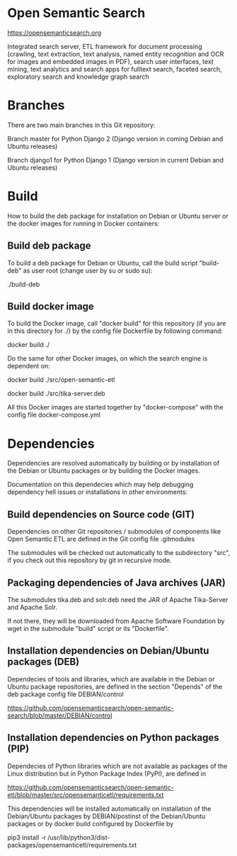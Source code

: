# Open Semantic Search
https://opensemanticsearch.org

Integrated search server, ETL framework for document processing (crawling, text extraction, text analysis, named entity recognition and OCR for images and embedded images in PDF), search user interfaces, text mining, text analytics and search apps for fulltext search, faceted search, exploratory search and knowledge graph search

# Branches

There are two main branches in this Git repository:

Branch master for Python Django 2 (Django version in coming Debian and Ubuntu releases)

Branch django1 for Python Django 1 (Django version in current Debian and Ubuntu releases)

# Build

How to build the deb package for installation on Debian or Ubuntu server or the docker images for running in Docker containers:

## Build deb package

To build a deb package for Debian or Ubuntu, call the build script "build-deb" as user root (change user by su or sudo su):

./build-deb

## Build docker image

To build the Docker image, call "docker build" for this repository (if you are in this directory for ./) by the config file Dockerfile by following command:

docker build ./

Do the same for other Docker images, on which the search engine is dependent on:

docker build ./src/open-semantic-etl

docker build ./src/tika-server.deb

All this Docker images are started together by "docker-compose" with the config file docker-compose.yml


# Dependencies

Dependencies are resolved automatically by building or by installation of the Debian or Ubuntu packages or by building the Docker images.

Documentation on this dependecies which may help debugging dependency hell issues or installations in other environments:

## Build dependencies on Source code (GIT)

Dependencies on other Git repositories / submodules of components like Open Semantic ETL are defined in the Git config file .gitmodules

The submodules will be checked out automatically to the subdirectory "src", if you check out this repository by git in recursive mode.

## Packaging dependencies of Java archives (JAR)

The submodules tika.deb and solr.deb need the JAR of Apache Tika-Server and Apache Solr.

If not there, they will be downloaded from Apache Software Foundation by wget in the submodule "build" script or its "Dockerfile".

## Installation dependencies on Debian/Ubuntu packages (DEB)

Dependecies of tools and libraries, which are available in the Debian or Ubuntu package repositories, are defined in the section "Depends" of the deb package config file DEBIAN/control

https://github.com/opensemanticsearch/open-semantic-search/blob/master/DEBIAN/control

## Installation dependencies on Python packages (PIP)

Dependecies of Python libraries which are not available as packages of the Linux distribution but in Python Package Index (PyPI), are defined in

https://github.com/opensemanticsearch/open-semantic-etl/blob/master/src/opensemanticetl/requirements.txt

This dependencies will be installed automatically on installation of the Debian/Ubuntu packages by DEBIAN/postinst of the Debian/Ubuntu packages or by docker build configured by Dockerfile by

pip3 install -r /usr/lib/python3/dist-packages/opensemanticetl/requirements.txt

